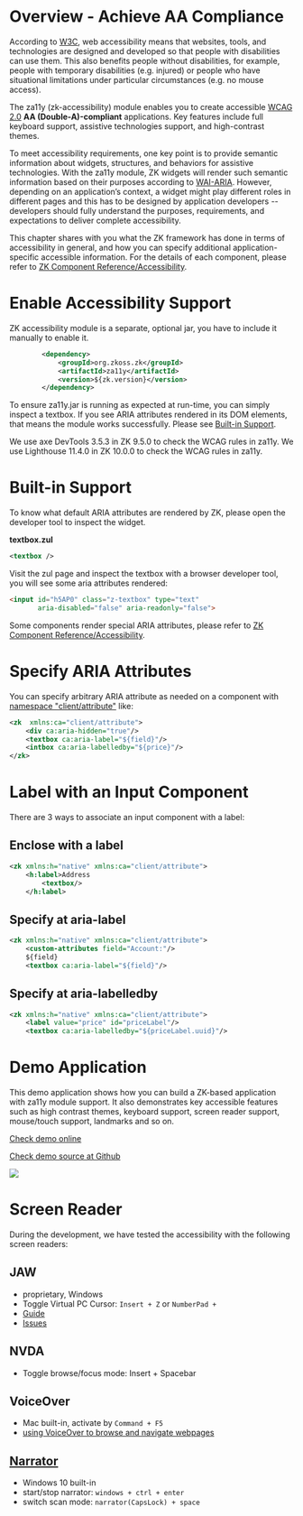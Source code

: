 

# Overview - Achieve AA Compliance

According to
[W3C](https://www.w3.org/WAI/fundamentals/accessibility-intro/), web
accessibility means that websites, tools, and technologies are designed
and developed so that people with disabilities can use them. This also
benefits people without disabilities, for example, people with temporary
disabilities (e.g. injured) or people who have situational limitations
under particular circumstances (e.g. no mouse access).

The za11y (zk-accessibility) module enables you to create accessible
[WCAG 2.0](https://www.w3.org/TR/WCAG20) **AA (Double-A)-compliant**
applications. Key features include full keyboard support, assistive
technologies support, and high-contrast themes.

To meet accessibility requirements, one key point is to provide semantic
information about widgets, structures, and behaviors for assistive
technologies. With the za11y module, ZK widgets will render such
semantic information based on their purposes according to
[WAI-ARIA](https://www.w3.org/TR/wai-aria/). However, depending on an
application’s context, a widget might play different roles in different
pages and this has to be designed by application developers --
developers should fully understand the purposes, requirements, and
expectations to deliver complete accessibility.

This chapter shares with you what the ZK framework has done in terms of
accessibility in general, and how you can specify additional
application-specific accessible information. For the details of each
component, please refer to [ZK Component
Reference/Accessibility]({{site.baseurl}}/zk_component_ref/accessibility).

# Enable Accessibility Support

ZK accessibility module is a separate, optional jar, you have to include
it manually to enable it.

```xml
        <dependency>
            <groupId>org.zkoss.zk</groupId>
            <artifactId>za11y</artifactId>
            <version>${zk.version}</version>
        </dependency>
```

To ensure za11y.jar is running as expected at run-time, you can simply
inspect a textbox. If you see ARIA attributes rendered in its DOM
elements, that means the module works successfully. Please see [Built-in
Support](#Built-in_Support).

We use axe DevTools 3.5.3 in ZK 9.5.0 to check the WCAG rules in za11y.
We use Lighthouse 11.4.0 in ZK 10.0.0 to check the WCAG rules in za11y.

# Built-in Support

To know what default ARIA attributes are rendered by ZK, please open the
developer tool to inspect the widget.

**textbox.zul**

```xml
<textbox />
```

Visit the zul page and inspect the textbox with a browser developer
tool, you will see some aria attributes rendered:

```html
<input id="h5AP0" class="z-textbox" type="text" 
       aria-disabled="false" aria-readonly="false">
```

Some components render special ARIA attributes, please refer to [ZK
Component
Reference/Accessibility]({{site.baseurl}}/zk_component_ref/accessibility).

# Specify ARIA Attributes

You can specify arbitrary ARIA attribute as needed on a component with
[namespace
"client/attribute"](https://www.zkoss.org/wiki/ZUML_Reference/ZUML/Namespaces/Client_Attribute)
like:

```xml
<zk  xmlns:ca="client/attribute">
    <div ca:aria-hidden="true"/>
    <textbox ca:aria-label="${field}"/>
    <intbox ca:aria-labelledby="${price}"/>
</zk>
```

# Label with an Input Component

There are 3 ways to associate an input component with a label:

## Enclose with a label

```xml
<zk xmlns:h="native" xmlns:ca="client/attribute">
    <h:label>Address
        <textbox/>
    </h:label>
```

## Specify at aria-label

```xml
<zk xmlns:h="native" xmlns:ca="client/attribute">
    <custom-attributes field="Account:"/>
    ${field}
    <textbox ca:aria-label="${field}"/>
```

## Specify at aria-labelledby

```xml
<zk xmlns:h="native" xmlns:ca="client/attribute">
    <label value="price" id="priceLabel"/>
    <textbox ca:aria-labelledby="${priceLabel.uuid}"/>
```

# Demo Application

This demo application shows how you can build a ZK-based application
with za11y module support. It also demonstrates key accessible features
such as high contrast themes, keyboard support, screen reader support,
mouse/touch support, landmarks and so on.

[Check demo online](https://www.zkoss.org/za11y-demo)

[Check demo source at Github](https://github.com/zkoss-demo/za11y-demo)

![]({{site.baseurl}}/zk_dev_ref/images/wcag_demo.png)

# Screen Reader

During the development, we have tested the accessibility with the
following screen readers:

## JAW

- proprietary, Windows
- Toggle Virtual PC Cursor: `Insert + Z` or `NumberPad +`
- [Guide](https://www.freedomscientific.com/training/jaws/)
- [Issues](https://github.com/FreedomScientific/VFO-standards-support/issues)

## NVDA

- Toggle browse/focus mode: Insert + Spacebar

## VoiceOver

- Mac built-in, activate by `Command + F5`
- [using VoiceOver to browse and navigate
  webpages](https://www.apple.com/voiceover/info/guide/_1134.html)

## [Narrator](https://support.microsoft.com/en-us/windows/complete-guide-to-narrator-e4397a0d-ef4f-b386-d8ae-c172f109bdb1)

- Windows 10 built-in
- start/stop narrator: `windows + ctrl + enter`
- switch scan mode: `narrator(CapsLock) + space`
